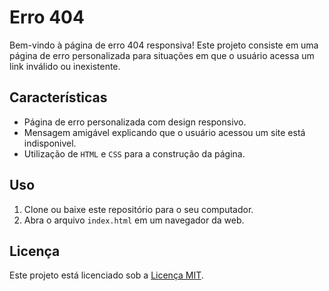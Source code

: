 # Erro 404
Bem-vindo à página de erro 404 responsiva! Este projeto consiste em uma página de erro personalizada para situações em que o usuário acessa um link inválido ou inexistente.



## Características
- Página de erro personalizada com design responsivo.
- Mensagem amigável explicando que o usuário acessou um site está indisponivel.
- Utilização de `HTML` e `CSS` para a construção da página.

## Uso
1. Clone ou baixe este repositório para o seu computador.
2. Abra o arquivo `index.html` em um navegador da web.

## Licença
Este projeto está licenciado sob a [Licença MIT](LICENSE).
